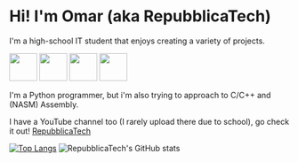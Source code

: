 # Hi! I'm Omar (aka RepubblicaTech)
I'm a high-school IT student that enjoys creating a variety of projects.

<img width="50" src="https://cdn.jsdelivr.net/gh/devicons/devicon@latest/icons/python/python-original.svg"/> <img width="50" src="https://cdn.jsdelivr.net/gh/devicons/devicon@latest/icons/c/c-original.svg"/> <img width="50" src="https://cdn.jsdelivr.net/gh/devicons/devicon@latest/icons/cplusplus/cplusplus-original.svg"/> <img width="50" src="https://www.herminos.site/_next/static/media/NASM.60abf161.svg">
 
 I'm a Python programmer, but i'm also trying to approach to C/C++ and (NASM) Assembly.

I have a YouTube channel too (I rarely upload there due to school), go check it out!
[RepubblicaTech](https://youtube.com/@repubblicatech)

<!---
RepubblicaTech/RepubblicaTech is a ✨ special ✨ repository because its `README.md` (this file) appears on your GitHub profile.
You can click the Preview link to take a look at your changes.
--->

[![Top Langs](https://github-readme-stats.vercel.app/api/top-langs/?username=RepubblicaTech&hide_progress=false&theme=dark)](https://github.com/anuraghazra/github-readme-stats)
![RepubblicaTech's GitHub stats](https://github-readme-stats.vercel.app/api?username=RepubblicaTech&theme=dark)

